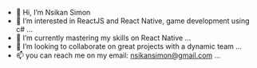 - 👋 Hi, I’m Nsikan Simon
- 👀 I’m interested in ReactJS and React Native, game development using c# ...
- 🌱 I’m currently mastering my skills on React Native ...
- 💞️ I’m looking to collaborate on great projects with a dynamic team ...
- 📫 you can reach me on my email: nsikansimon@gmail.com ...

<!---
nsieverywhere/nsieverywhere is a ✨ special ✨ repository because its `README.md` (this file) appears on your GitHub profile.
You can click the Preview link to take a look at your changes.
--->
